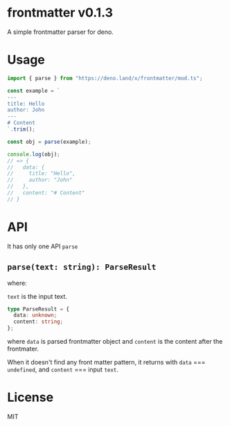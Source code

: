 # frontmatter v0.1.3

A simple frontmatter parser for deno.

# Usage

```ts
import { parse } from "https://deno.land/x/frontmatter/mod.ts";

const example = `
---
title: Hello
author: John
---
# Content
`.trim();

const obj = parse(example);

console.log(obj);
// => {
//   data: {
//     title: "Hello",
//     author: "John"
//   },
//   content: "# Content"
// }
```

# API

It has only one API `parse`

## `parse(text: string): ParseResult`

where:

`text` is the input text.

```ts
type ParseResult = {
  data: unknown;
  content: string;
};
```

where `data` is parsed frontmatter object and `content` is the content after the
frontmater.

When it doesn't find any front matter pattern, it returns with `data` ===
`undefined`, and `content` === input `text`.

# License

MIT
